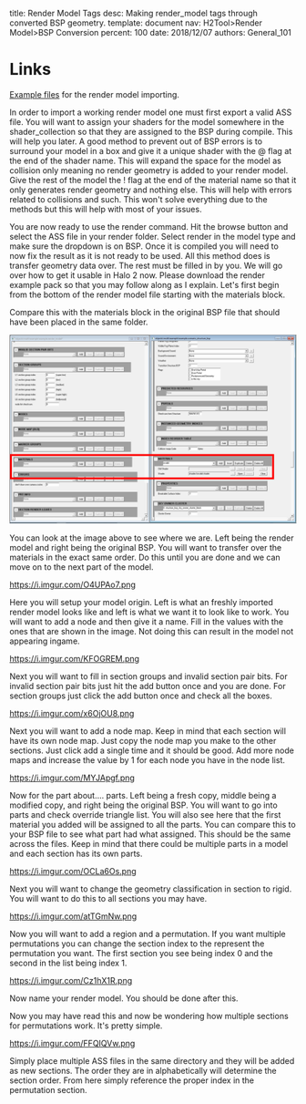 title:      Render Model Tags
desc:       Making render_model tags through converted BSP geometry.
template:   document
nav:        H2Tool>Render Model>BSP Conversion
percent:    100
date:       2018/12/07
authors:    General_101

# Links
[Example files](https://mega.nz/#!BpFzHaQQ!zj1lH0FhUk83_6OarKwuTy5ueijLzD2mtFFM3AnOGAY) for the render model importing.

In order to import a working render model one must first export a valid ASS file. You will want to assign your shaders for the model somewhere in the shader_collection so that they are assigned to the BSP during compile.
This will help you later. A good method to prevent out of BSP errors is to surround your model in a box and give it a unique shader with the @ flag at the end of the shader name. 
This will expand the space for the model as collision only meaning no render geometry is added to your render model. Give the rest of the model the ! flag at the end of the material name so that it only generates render geometry 
and nothing else. This will help with errors related to collisions and such. This won't solve everything due to the methods but this will help with most of your issues. 

You are now ready to use the render command. Hit the browse button and select the ASS file in your render folder. Select render in the model type and make sure the dropdown is on BSP.
Once it is compiled you will need to now fix the result as it is not ready to be used. All this method does is transfer geometry data over. The rest must be filled in by you.
We will go over how to get it usable in Halo 2 now. Please download the render example pack so that you may follow along as I explain. Let's first begin from the bottom of the render model file starting with the materials block. 

Compare this with the materials block in the original BSP file that should have been placed in the same folder.

![](assets/BSPConversionStep1.png)

You can look at the image above to see where we are. Left being the render model and right being the original BSP. You will want to transfer over the materials in the exact same order. Do this until you are done and we can move on
to the next part of the model.

https://i.imgur.com/O4UPAo7.png

Here you will setup your model origin. Left is what an freshly imported render model looks like and left is what we want it to look like to work. You will want to add a node and then give it a name. Fill in the values with the
ones that are shown in the image. Not doing this can result in the model not appearing ingame.

https://i.imgur.com/KFOGREM.png

Next you will want to fill in section groups and invalid section pair bits. For invalid section pair bits just hit the add button once and you are done. For section groups just click the add button once and check all the boxes.

https://i.imgur.com/x6OjOU8.png

Next you will want to add a node map. Keep in mind that each section will have its own node map. Just copy the node map you make to the other sections. Just click add a single time and it should be good. Add more node maps and 
increase the value by 1 for each node you have in the node list.

https://i.imgur.com/MYJApgf.png

Now for the part about.... parts. Left being a fresh copy, middle being a modified copy, and right being the original BSP. You will want to go into parts and check override triangle list. You will also see here that the first
material you added will be assigned to all the parts. You can compare this to your BSP file to see what part had what assigned. This should be the same across the files. Keep in mind that there could be multiple parts in a model
and each section has its own parts.

https://i.imgur.com/OCLa6Os.png

Next you will want to change the geometry classification in section to rigid. You will want to do this to all sections you may have.

https://i.imgur.com/atTGmNw.png

Now you will want to add a region and a permutation. If you want multiple permutations you can change the section index to the represent the permutation you want. The first section you see being index 0 and the second in the list
being index 1.

https://i.imgur.com/Cz1hX1R.png

Now name your render model. You should be done after this. 

Now you may have read this and now be wondering how multiple sections for permutations work. It's pretty simple.

https://i.imgur.com/FFQIQVw.png

Simply place multiple ASS files in the same directory and they will be added as new sections. The order they are in alphabetically will determine the section order. From here simply reference the proper index in the permutation 
section.